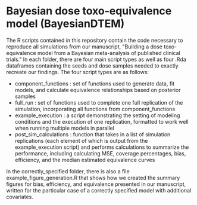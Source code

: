 # Bayesian dose toxo-equivalence model (BayesianDTEM)

The R scripts contained in this repository contain the code necessary to reproduce all simulations from our manuscript, "Building a dose toxo-equivalence model from a Bayesian meta-analysis of published clinical trials." In each folder, there are four main script types as well as four .Rda dataframes containing the seeds and dose samples needed to exactly recreate our findings. The four script types are as follows:

- component_functions : set of functions used to generate data, fit models, and calculate equivalence relationships based on posterior samples
- full_run : set of functions used to complete one full replication of the simulation, incorporating all functions from component_functions
- example_execution : a script demonstrating the setting of modeling conditions and the execution of one replication, formatted to work well when running multiple models in parallel
- post_sim_calculations : function that takes in a list of simulation replications (each element of which is output from the example_execution script) and performs calculations to summarize the performance, including calculating MSE, coverage percentages, bias, efficiency, and the median estimated equivalence curves

In the correctly_specified folder, there is also a file example_figure_generation.R that shows how we created the summary figures for bias, efficiency, and equivalence presented in our manuscript, written for the particular case of a correctly specified model with additional covariates. 

